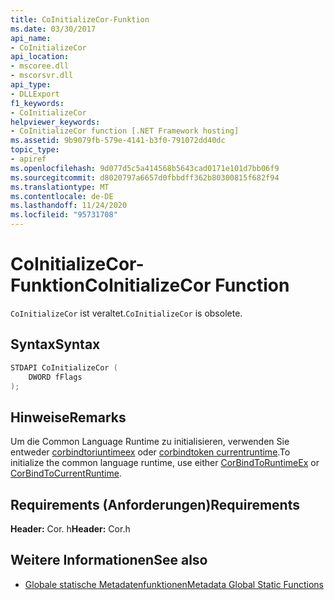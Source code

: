 ```yaml
---
title: CoInitializeCor-Funktion
ms.date: 03/30/2017
api_name:
- CoInitializeCor
api_location:
- mscoree.dll
- mscorsvr.dll
api_type:
- DLLExport
f1_keywords:
- CoInitializeCor
helpviewer_keywords:
- CoInitializeCor function [.NET Framework hosting]
ms.assetid: 9b9079fb-579e-4141-b3f0-791072dd40dc
topic_type:
- apiref
ms.openlocfilehash: 9d077d5c5a414568b5643cad0171e101d7bb06f9
ms.sourcegitcommit: d8020797a6657d0fbbdff362b80300815f682f94
ms.translationtype: MT
ms.contentlocale: de-DE
ms.lasthandoff: 11/24/2020
ms.locfileid: "95731708"
---
```

# <a name="coinitializecor-function"></a><span data-ttu-id="fc8f2-102">CoInitializeCor-Funktion</span><span class="sxs-lookup"><span data-stu-id="fc8f2-102">CoInitializeCor Function</span></span>

<span data-ttu-id="fc8f2-103">`CoInitializeCor` ist veraltet.</span><span class="sxs-lookup"><span data-stu-id="fc8f2-103">`CoInitializeCor` is obsolete.</span></span>  
  
## <a name="syntax"></a><span data-ttu-id="fc8f2-104">Syntax</span><span class="sxs-lookup"><span data-stu-id="fc8f2-104">Syntax</span></span>  
  
```cpp  
STDAPI CoInitializeCor (  
    DWORD fFlags  
);  
```  
  
## <a name="remarks"></a><span data-ttu-id="fc8f2-105">Hinweise</span><span class="sxs-lookup"><span data-stu-id="fc8f2-105">Remarks</span></span>  

 <span data-ttu-id="fc8f2-106">Um die Common Language Runtime zu initialisieren, verwenden Sie entweder [corbindtoriuntimeex](corbindtoruntimeex-function.md) oder [corbindtoken currentruntime](corbindtocurrentruntime-function.md).</span><span class="sxs-lookup"><span data-stu-id="fc8f2-106">To initialize the common language runtime, use either [CorBindToRuntimeEx](corbindtoruntimeex-function.md) or [CorBindToCurrentRuntime](corbindtocurrentruntime-function.md).</span></span>  
  
## <a name="requirements"></a><span data-ttu-id="fc8f2-107">Requirements (Anforderungen)</span><span class="sxs-lookup"><span data-stu-id="fc8f2-107">Requirements</span></span>  

 <span data-ttu-id="fc8f2-108">**Header:** Cor. h</span><span class="sxs-lookup"><span data-stu-id="fc8f2-108">**Header:** Cor.h</span></span>  
  
## <a name="see-also"></a><span data-ttu-id="fc8f2-109">Weitere Informationen</span><span class="sxs-lookup"><span data-stu-id="fc8f2-109">See also</span></span>

- [<span data-ttu-id="fc8f2-110">Globale statische Metadatenfunktionen</span><span class="sxs-lookup"><span data-stu-id="fc8f2-110">Metadata Global Static Functions</span></span>](../metadata/metadata-global-static-functions.md)
